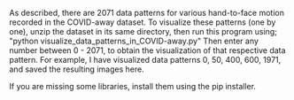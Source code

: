 As described, there are 2071 data patterns for various hand-to-face motion recorded in the COVID-away dataset. 
To visualize these patterns (one by one), unzip the dataset in its same directory, then run this program using; "python visualize_data_patterns_in_COVID-away.py"
Then enter any number between 0 - 2071, to obtain the visualization of that respective data pattern. 
For example, I have visualized data patterns 0, 50, 400, 600, 1971, and saved the resulting images here.

If you are missing some libraries, install them using the pip installer.
